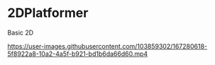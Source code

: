 # 2DPlatformer
Basic 2D


https://user-images.githubusercontent.com/103859302/167280618-5f8922a8-10a2-4a5f-b921-bd1b6da66d60.mp4

